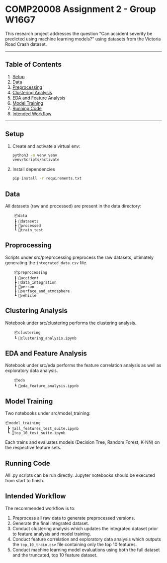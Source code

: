 # COMP20008 Assignment 2 - Group W16G7

This research project addresses the question "Can accident severity be predicted using machine learning models?" using datasets from the Victoria Road Crash dataset.

---

## Table of Contents

1. [Setup](#setup)  
2. [Data](#data)  
3. [Preprocessing](#preprocessing)  
4. [Clustering Analysis](#clustering-analysis)  
5. [EDA and Feature Analysis](#eda-and-feature-analysis)  
6. [Model Training](#model-training)  
7. [Running Code](#running-code)
8. [Intended Workflow](#intended-workflow)
---

## Setup
1. Create and activate a virtual env:
   ```bash
   python3 -m venv venv
   venv/Scripts/activate  
2. Install dependencies
    ```bash 
    pip install -r requirements.txt
## Data
All datasets (raw and processed) are present in the data directory:
```
    📦data
    ┣ 📂datasets
    ┣ 📂processed
    ┗ 📂train_test
```

## Proprocessing
Scripts under src/preprocessing preprocess the raw datasets, ultimately generating the `integrated_data.csv` file.
```
    📦preprocessing
    ┣ 📂accident
    ┣ 📂data_integration
    ┣ 📂person
    ┣ 📂surface_and_atmosphere
    ┗ 📂vehicle
```

## Clustering Analysis
Notebook under src/clustering performs the clustering analysis.
```
    📦clustering
    ┗ 📜clustering_analysis.ipynb
```

## EDA and Feature Analysis
Notebook under src/eda performs the feature correlation analysis as well as exploratory data analysis.
```
    📦eda
    ┗ 📜eda_feature_analysis.ipynb
```

## Model Training
Two notebooks under src/model_training:
```
📦model_training
 ┣ 📜all_features_test_suite.ipynb
 ┗ 📜top_10_test_suite.ipynb
```
Each trains and evaluates models (Decision Tree, Random Forest, K-NN) on the respective feature sets.

## Running Code

All .py scripts can be run directly. Jupyter notebooks should be executed from start to finish.

## Intended Workflow

The recommended workflow is to:

1. Preprocess all raw data to generate preprocessed versions.  
2. Generate the final integrated dataset.  
3. Conduct clustering analysis which updates the integrated dataset prior to feature analysis and model training.  
4. Conduct feature correlation and exploratory data analysis which outputs the `top_10_train.csv` file containing only the top 10 features.  
5. Conduct machine learning model evaluations using both the full dataset and the truncated, top 10 feature dataset.  

